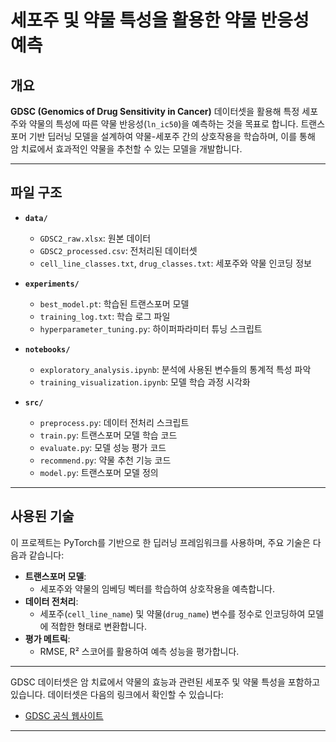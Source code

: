 # 세포주 및 약물 특성을 활용한 약물 반응성 예측

## 개요

**GDSC (Genomics of Drug Sensitivity in Cancer)** 데이터셋을 활용해 특정 세포주와 약물의 특성에 따른 약물 반응성(`ln_ic50`)을 예측하는 것을 목표로 합니다. 트랜스포머 기반 딥러닝 모델을 설계하여 약물-세포주 간의 상호작용을 학습하며, 이를 통해 암 치료에서 효과적인 약물을 추천할 수 있는 모델을 개발합니다.

---

## 파일 구조

- **`data/`**
  - `GDSC2_raw.xlsx`: 원본 데이터
  - `GDSC2_processed.csv`: 전처리된 데이터셋
  - `cell_line_classes.txt`, `drug_classes.txt`: 세포주와 약물 인코딩 정보

- **`experiments/`**
  - `best_model.pt`: 학습된 트랜스포머 모델
  - `training_log.txt`: 학습 로그 파일
  - `hyperparameter_tuning.py`: 하이퍼파라미터 튜닝 스크립트

- **`notebooks/`**
  - `exploratory_analysis.ipynb`: 분석에 사용된 변수들의 통계적 특성 파악
  - `training_visualization.ipynb`: 모델 학습 과정 시각화

- **`src/`**
  - `preprocess.py`: 데이터 전처리 스크립트
  - `train.py`: 트랜스포머 모델 학습 코드
  - `evaluate.py`: 모델 성능 평가 코드
  - `recommend.py`: 약물 추천 기능 코드
  - `model.py`: 트랜스포머 모델 정의

---

## 사용된 기술

이 프로젝트는 PyTorch를 기반으로 한 딥러닝 프레임워크를 사용하며, 주요 기술은 다음과 같습니다:

- **트랜스포머 모델**:
  - 세포주와 약물의 임베딩 벡터를 학습하여 상호작용을 예측합니다.
- **데이터 전처리**:
  - 세포주(`cell_line_name`) 및 약물(`drug_name`) 변수를 정수로 인코딩하여 모델에 적합한 형태로 변환합니다.
- **평가 메트릭**:
  - RMSE, R² 스코어를 활용하여 예측 성능을 평가합니다.

---

GDSC 데이터셋은 암 치료에서 약물의 효능과 관련된 세포주 및 약물 특성을 포함하고 있습니다. 데이터셋은 다음의 링크에서 확인할 수 있습니다:
- [GDSC 공식 웹사이트](https://www.cancerrxgene.org/)

---
